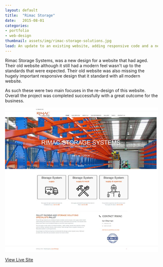 ```yaml
---
layout: default
title:  "Rimac Storage"
date:   2015-08-01
categories:
- portfolio
- web-design
thumbnail: assets/img/rimac-storage-solutions.jpg
lead: An update to an existing website, adding responsive code and a new look
---
```


Rimac Storage Systems, was a new design for a website that had aged. Their old website although it still had a modern feel wasn't up to the standards that were expected. Their old website was also missing the hugely important responsive design that it standard with all modern website.

As such these were two main focuses in the re-design of this website. Overall the project was completed successfully with a great outcome for the business.

<img src="assets/img/rimac-storage.jpg" class="img-responsive">

<a class="btn btn-metro" href="http://http://rimacstoragesystems.com.au//">View Live Site</a>
